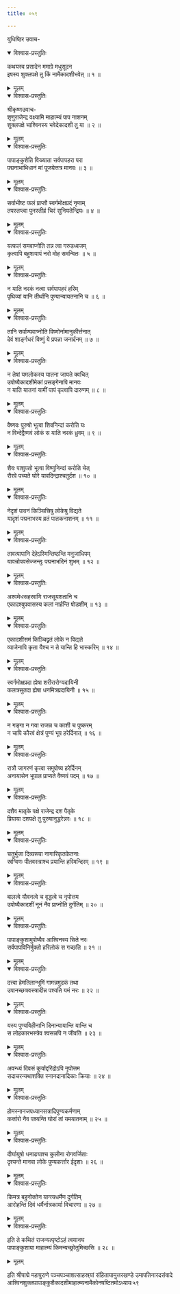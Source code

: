 ```yaml
---
title: ०५९

---
```

युधिष्ठिर उवाच-  

<details open><summary>विश्वास-प्रस्तुतिः</summary>

कथयस्व प्रसादेन ममाग्रे मधुसूदन  
इषस्य शुक्लपक्षे तु किं नामैकादशीभवेत् ॥ १ ॥
</details>

<details><summary>मूलम्</summary>

कथयस्व प्रसादेन ममाग्रे मधुसूदन  
इषस्य शुक्लपक्षे तु किं नामैकादशीभवेत् ॥ १ ॥
</details>



<details open><summary>विश्वास-प्रस्तुतिः</summary>

श्रीकृष्णउवाच-  
शृणुराजेन्द्र वक्ष्यामि माहात्म्यं पाप नाशनम्  
शुक्लपक्षे चाश्विनस्य भवेदेकादशी तु या ॥ २ ॥
</details>

<details><summary>मूलम्</summary>

श्रीकृष्णउवाच-  
शृणुराजेन्द्र वक्ष्यामि माहात्म्यं पाप नाशनम्  
शुक्लपक्षे चाश्विनस्य भवेदेकादशी तु या ॥ २ ॥
</details>



<details open><summary>विश्वास-प्रस्तुतिः</summary>

पापाङ्कुशेति विख्याता सर्वपापहरा परा  
पद्मनाभाभिधानं मां पूजयेत्तत्र मानवः ॥ ३ ॥
</details>

<details><summary>मूलम्</summary>

पापाङ्कुशेति विख्याता सर्वपापहरा परा  
पद्मनाभाभिधानं मां पूजयेत्तत्र मानवः ॥ ३ ॥
</details>



<details open><summary>विश्वास-प्रस्तुतिः</summary>

सर्वाभीष्ट फलं प्राप्तौ स्वर्गमोक्षप्रदं नृणाम्  
तपस्तप्त्वा पुनस्तीव्रं चिरं सुनियतेन्द्रियः ॥ ४ ॥
</details>

<details><summary>मूलम्</summary>

सर्वाभीष्ट फलं प्राप्तौ स्वर्गमोक्षप्रदं नृणाम्  
तपस्तप्त्वा पुनस्तीव्रं चिरं सुनियतेन्द्रियः ॥ ४ ॥
</details>



<details open><summary>विश्वास-प्रस्तुतिः</summary>

यत्फलं समवाप्नोति तन्न त्वा गरुडध्वजम्  
कृत्वापि बहुशःपापं नरो मोह समन्वितः ॥ ५ ॥
</details>

<details><summary>मूलम्</summary>

यत्फलं समवाप्नोति तन्न त्वा गरुडध्वजम्  
कृत्वापि बहुशःपापं नरो मोह समन्वितः ॥ ५ ॥
</details>



<details open><summary>विश्वास-प्रस्तुतिः</summary>

न याति नरकं नत्वा सर्वपापहरं हरिम्  
पृथिव्यां यानि तीर्थानि पुण्यान्यायतनानि च ॥ ६ ॥
</details>

<details><summary>मूलम्</summary>

न याति नरकं नत्वा सर्वपापहरं हरिम्  
पृथिव्यां यानि तीर्थानि पुण्यान्यायतनानि च ॥ ६ ॥
</details>



<details open><summary>विश्वास-प्रस्तुतिः</summary>

तानि सर्वाण्यवाप्नोति विष्णोर्नामानुकीर्त्तनात्  
देवं शार्ङ्गधरं विष्णुं ये प्रपन्ना जनार्दनम् ॥ ७ ॥
</details>

<details><summary>मूलम्</summary>

तानि सर्वाण्यवाप्नोति विष्णोर्नामानुकीर्त्तनात्  
देवं शार्ङ्गधरं विष्णुं ये प्रपन्ना जनार्दनम् ॥ ७ ॥
</details>



<details open><summary>विश्वास-प्रस्तुतिः</summary>

न तेषां यमलोकस्य यातना जायते क्वचित्  
उपोष्यैकादशीमेकां प्रसङ्गेनापि मानवः  
न याति यातनां यामीं पापं कृत्वापि दारुणम् ॥ ८ ॥
</details>

<details><summary>मूलम्</summary>

न तेषां यमलोकस्य यातना जायते क्वचित्  
उपोष्यैकादशीमेकां प्रसङ्गेनापि मानवः  
न याति यातनां यामीं पापं कृत्वापि दारुणम् ॥ ८ ॥
</details>



<details open><summary>विश्वास-प्रस्तुतिः</summary>

वैष्णवः पुरुषो भूत्वा शिवनिन्दां करोति यः  
न विन्देद्वैष्णवं लोकं स याति नरकं ध्रुवम् ॥ ९ ॥
</details>

<details><summary>मूलम्</summary>

वैष्णवः पुरुषो भूत्वा शिवनिन्दां करोति यः  
न विन्देद्वैष्णवं लोकं स याति नरकं ध्रुवम् ॥ ९ ॥
</details>



<details open><summary>विश्वास-प्रस्तुतिः</summary>

शैवः पाशुपतो भूत्वा विष्णुनिन्दां करोति चेत्  
रौरवे पच्यते घोरे यावदिन्द्राश्चतुर्दश ॥ १० ॥
</details>

<details><summary>मूलम्</summary>

शैवः पाशुपतो भूत्वा विष्णुनिन्दां करोति चेत्  
रौरवे पच्यते घोरे यावदिन्द्राश्चतुर्दश ॥ १० ॥
</details>



<details open><summary>विश्वास-प्रस्तुतिः</summary>

नेदृशं पावनं किञ्चित्त्रिषु लोकेषु विद्यते  
यादृशं पद्मनाभस्य व्रतं पातकनाशनम् ॥ ११ ॥
</details>

<details><summary>मूलम्</summary>

नेदृशं पावनं किञ्चित्त्रिषु लोकेषु विद्यते  
यादृशं पद्मनाभस्य व्रतं पातकनाशनम् ॥ ११ ॥
</details>



<details open><summary>विश्वास-प्रस्तुतिः</summary>

तावत्पापानि देहेऽस्मिन्तिष्ठन्ति मनुजाधिपम्  
यावन्नोपवसेज्जन्तुः पद्मनाभदिनं शुभम् ॥ १२ ॥
</details>

<details><summary>मूलम्</summary>

तावत्पापानि देहेऽस्मिन्तिष्ठन्ति मनुजाधिपम्  
यावन्नोपवसेज्जन्तुः पद्मनाभदिनं शुभम् ॥ १२ ॥
</details>



<details open><summary>विश्वास-प्रस्तुतिः</summary>

अश्वमेधसहस्राणि राजसूयशतानि च  
एकादश्युपवासस्य कलां नार्हन्ति षोडशीम् ॥ १३ ॥
</details>

<details><summary>मूलम्</summary>

अश्वमेधसहस्राणि राजसूयशतानि च  
एकादश्युपवासस्य कलां नार्हन्ति षोडशीम् ॥ १३ ॥
</details>



<details open><summary>विश्वास-प्रस्तुतिः</summary>

एकादशीसमं किञ्चिद्व्रतं लोके न विद्यते  
व्याजेनापि कृता यैश्च न ते यान्ति हि भास्करिम् ॥ १४ ॥
</details>

<details><summary>मूलम्</summary>

एकादशीसमं किञ्चिद्व्रतं लोके न विद्यते  
व्याजेनापि कृता यैश्च न ते यान्ति हि भास्करिम् ॥ १४ ॥
</details>



<details open><summary>विश्वास-प्रस्तुतिः</summary>

स्वर्गमोक्षप्रदा ह्येषा शरीरारोग्यदायिनी  
कलत्रसुतदा ह्येषा धनमित्रप्रदायिनी ॥ १५ ॥
</details>

<details><summary>मूलम्</summary>

स्वर्गमोक्षप्रदा ह्येषा शरीरारोग्यदायिनी  
कलत्रसुतदा ह्येषा धनमित्रप्रदायिनी ॥ १५ ॥
</details>



<details open><summary>विश्वास-प्रस्तुतिः</summary>

न गङ्गा न गया राजन्न च काशी च पुष्करम्  
न चापि कौरवं क्षेत्रं पुण्यं भूप हरेर्दिनात् ॥ १६ ॥
</details>

<details><summary>मूलम्</summary>

न गङ्गा न गया राजन्न च काशी च पुष्करम्  
न चापि कौरवं क्षेत्रं पुण्यं भूप हरेर्दिनात् ॥ १६ ॥
</details>



<details open><summary>विश्वास-प्रस्तुतिः</summary>

रात्रौ जागरणं कृत्वा समुपोष्य हरेर्दिनम्  
अनायासेन भूपाल प्राप्यते वैष्णवं पदम् ॥ १७ ॥
</details>

<details><summary>मूलम्</summary>

रात्रौ जागरणं कृत्वा समुपोष्य हरेर्दिनम्  
अनायासेन भूपाल प्राप्यते वैष्णवं पदम् ॥ १७ ॥
</details>



<details open><summary>विश्वास-प्रस्तुतिः</summary>

दशैव मातृके पक्षे राजेन्द्र दश पैतृके  
प्रियाया दशपक्षे तु पुरुषानुद्धरेन्नरः ॥ १८ ॥
</details>

<details><summary>मूलम्</summary>

दशैव मातृके पक्षे राजेन्द्र दश पैतृके  
प्रियाया दशपक्षे तु पुरुषानुद्धरेन्नरः ॥ १८ ॥
</details>



<details open><summary>विश्वास-प्रस्तुतिः</summary>

चतुर्भुजा दिव्यरूपा नागारिकृतकेतनाः  
स्रग्विणः पीतवस्त्राश्च प्रयान्ति हरिमन्दिरम् ॥ १९ ॥
</details>

<details><summary>मूलम्</summary>

चतुर्भुजा दिव्यरूपा नागारिकृतकेतनाः  
स्रग्विणः पीतवस्त्राश्च प्रयान्ति हरिमन्दिरम् ॥ १९ ॥
</details>



<details open><summary>विश्वास-प्रस्तुतिः</summary>

बालत्वे यौवनत्वे च वृद्धत्वे च नृपोत्तम  
उपोष्यैकादशीं नूनं नैव प्राप्नोति दुर्गतिम् ॥ २० ॥
</details>

<details><summary>मूलम्</summary>

बालत्वे यौवनत्वे च वृद्धत्वे च नृपोत्तम  
उपोष्यैकादशीं नूनं नैव प्राप्नोति दुर्गतिम् ॥ २० ॥
</details>



<details open><summary>विश्वास-प्रस्तुतिः</summary>

पापाङ्कुशामुपोष्यैव आश्विनस्य सिते नरः  
सर्वपापविनिर्मुक्तो हरिलोकं स गच्छति ॥ २१ ॥
</details>

<details><summary>मूलम्</summary>

पापाङ्कुशामुपोष्यैव आश्विनस्य सिते नरः  
सर्वपापविनिर्मुक्तो हरिलोकं स गच्छति ॥ २१ ॥
</details>



<details open><summary>विश्वास-प्रस्तुतिः</summary>

दत्त्वा हेमतिलान्भूमिं गामन्नमुदकं तथा  
उपानच्छत्रवस्त्रादीन्न पश्यति यमं नरः ॥ २२ ॥
</details>

<details><summary>मूलम्</summary>

दत्त्वा हेमतिलान्भूमिं गामन्नमुदकं तथा  
उपानच्छत्रवस्त्रादीन्न पश्यति यमं नरः ॥ २२ ॥
</details>



<details open><summary>विश्वास-प्रस्तुतिः</summary>

यस्य पुण्यविहीनानि दिनान्यायान्ति यान्ति च  
स लोहकारभस्त्रेव श्वसन्नपि न जीवति ॥ २३ ॥
</details>

<details><summary>मूलम्</summary>

यस्य पुण्यविहीनानि दिनान्यायान्ति यान्ति च  
स लोहकारभस्त्रेव श्वसन्नपि न जीवति ॥ २३ ॥
</details>



<details open><summary>विश्वास-प्रस्तुतिः</summary>

अवन्ध्यं दिवसं कुर्याद्दरिद्रोऽपि नृपोत्तम  
सदाचरन्यथाशक्ति स्नानदानादिकाः क्रियाः ॥ २४ ॥
</details>

<details><summary>मूलम्</summary>

अवन्ध्यं दिवसं कुर्याद्दरिद्रोऽपि नृपोत्तम  
सदाचरन्यथाशक्ति स्नानदानादिकाः क्रियाः ॥ २४ ॥
</details>



<details open><summary>विश्वास-प्रस्तुतिः</summary>

होमस्नानजपध्यानसत्रादिपुण्यकर्मणाम्  
कर्त्तारो नैव पश्यन्ति घोरां तां यमयातनाम् ॥ २५ ॥
</details>

<details><summary>मूलम्</summary>

होमस्नानजपध्यानसत्रादिपुण्यकर्मणाम्  
कर्त्तारो नैव पश्यन्ति घोरां तां यमयातनाम् ॥ २५ ॥
</details>



<details open><summary>विश्वास-प्रस्तुतिः</summary>

दीर्घायुषो धनाढ्याश्च कुलीना रोगवर्जिताः  
दृश्यन्ते मानवा लोके पुण्यकर्त्तार ईदृशाः ॥ २६ ॥
</details>

<details><summary>मूलम्</summary>

दीर्घायुषो धनाढ्याश्च कुलीना रोगवर्जिताः  
दृश्यन्ते मानवा लोके पुण्यकर्त्तार ईदृशाः ॥ २६ ॥
</details>



<details open><summary>विश्वास-प्रस्तुतिः</summary>

किमत्र बहुनोक्तेन यान्त्यधर्मेण दुर्गतिम्  
आरोहन्ति दिवं धर्मैर्नात्रकार्या विचारणा ॥ २७ ॥
</details>

<details><summary>मूलम्</summary>

किमत्र बहुनोक्तेन यान्त्यधर्मेण दुर्गतिम्  
आरोहन्ति दिवं धर्मैर्नात्रकार्या विचारणा ॥ २७ ॥
</details>



<details open><summary>विश्वास-प्रस्तुतिः</summary>

इति ते कथितं राजन्यत्पृष्टोऽहं त्वयानघ  
पापाङ्कुशाया माहात्म्यं किमन्यच्छ्रोतुमिच्छसि ॥ २८ ॥
</details>

<details><summary>मूलम्</summary>

इति ते कथितं राजन्यत्पृष्टोऽहं त्वयानघ  
पापाङ्कुशाया माहात्म्यं किमन्यच्छ्रोतुमिच्छसि ॥ २८ ॥
</details>


इति श्रीपाद्मे महापुराणे पञ्चपञ्चाशत्साहस्र्यां संहितायामुत्तरखण्डे उमापतिनारदसंवादे आश्विनशुक्लपापाङ्कुशैकादशीमाहात्म्यनामैकोनषष्टितमोऽध्यायः५९